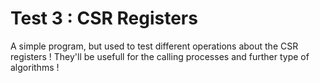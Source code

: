 # Test 3 : CSR Registers

A simple program, but used to test different operations about the CSR registers !
They'll be usefull for the calling processes and further type of algorithms !